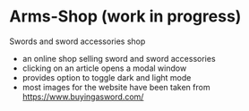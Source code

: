 # Arms-Shop (work in progress)
Swords and sword accessories shop

- an online shop selling sword and sword accessories
- clicking on an article opens a modal window
- provides option to toggle dark and light mode
- most images for the website have been taken from https://www.buyingasword.com/
